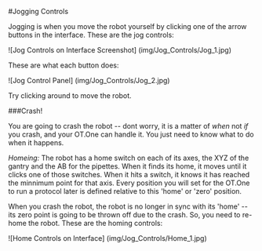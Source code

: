 #Jogging Controls

Jogging is when you move the robot yourself by clicking one of the arrow buttons in the interface. These are the jog controls:

![Jog Controls on Interface Screenshot] (img/Jog_Controls/Jog_1.jpg)

These are what each button does:

![Jog Control Panel] (img/Jog_Controls/Jog_2.jpg)

Try clicking around to move the robot. 

###Crash! 

You are going to crash the robot -- dont worry, it is a matter of *when* not *if* you crash, and your OT.One can handle it. You just need to know what to do when it happens. 

_Homeing:_ The robot has a home switch on each of its axes, the XYZ of the gantry and the AB for the pipettes. When it finds its home, it moves until it clicks one of those switches. When it hits a switch, it knows it has reached the minnimum point for that axis. Every position you will set for the OT.One to run a protocol later is defined relative to this 'home' or 'zero' position. 

When you crash the robot, the robot is no longer in sync with its 'home' -- its zero point is going to be thrown off due to the crash. So, you need to re-home the robot. These are the homing controls:

![Home Controls on Interface] (img/Jog_Controls/Home_1.jpg)
